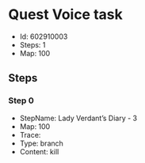 # Quest Voice task

- Id: 602910003
- Steps: 1
- Map: 100

## Steps

### Step 0
- StepName:  Lady Verdant’s Diary - 3
- Map:  100
- Trace:  
- Type:  branch
- Content:  kill


